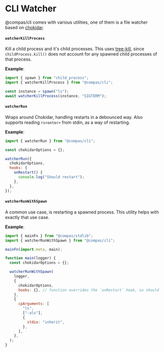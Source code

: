 # CLI Watcher

@compas/cli comes with various utilities, one of them is a file watcher based on
[chokidar](https://www.npmjs.com/package/chokidar).

#### `watcherKillProcess`

Kill a child process and it's child processes. This uses
[tree-kill](https://www.npmjs.com/package/tree-kill), since
`childProcess.kill()` does not account for any spawned child processes of that
process.

**Example**:

```js
import { spawn } from "child_process";
import { watcherKillProcess } from "@compas/cli";

const instance = spawn("ls");
await watcherKillProcess(instance, "SIGTERM");
```

#### `watcherRun`

Wraps around Chokidar, handling restarts in a debounced way. Also supports
reading `rs<enter>` from stdin, as a way of restarting.

**Example**:

```js
import { watcherRun } from "@compas/cli";

const chokidarOptions = {};

watcherRun({
  chokidarOptions,
  hooks: {
    onRestart() {
      console.log("Should restart");
    },
  },
});
```

#### `watcherRunWithSpawn`

A common use case, is restarting a spawned process. This utility helps with
exactly that use case.

**Example**:

```js
import { mainFn } from "@compas/stdlib";
import { watcherRunWithSpawn } from "@compas/cli";

mainFn(import.meta, main);

function main(logger) {
  const chokidarOptions = {};

  watcherRunWithSpawn(
    logger,
    {
      chokidarOptions,
      hooks: {}, // function overrides the `onRestart` hook, so should not be provided.
    },
    {
      cpArguments: [
        "ls",
        ["-als"],
        {
          stdio: "inherit",
        },
      ],
    },
  );
}
```
